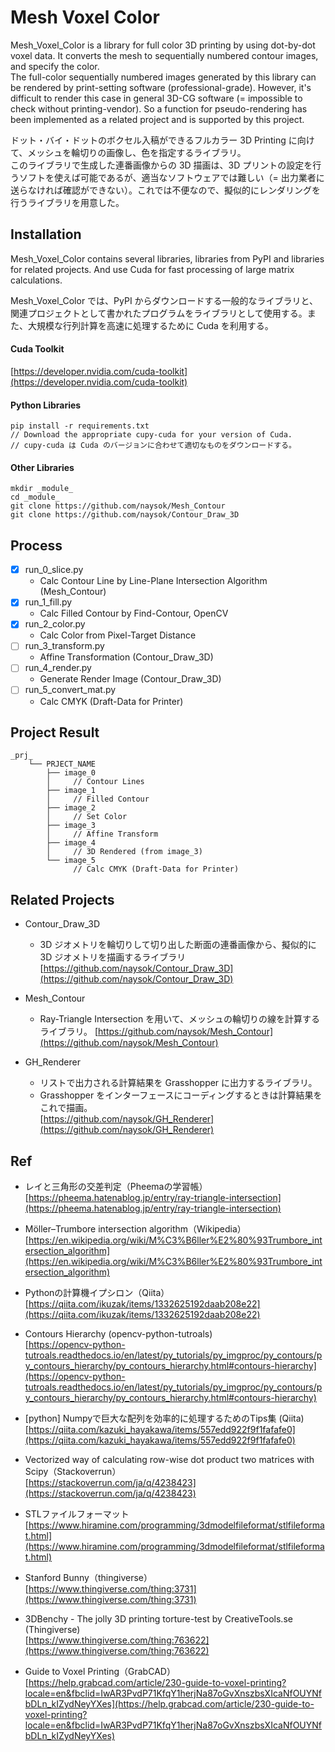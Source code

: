 # Mesh Voxel Color  

Mesh_Voxel_Color is a library for full color 3D printing by using dot-by-dot voxel data. It converts the mesh to sequentially numbered contour images, and specify the color.   
The full-color sequentially numbered images generated by this library can be rendered by print-setting software (professional-grade). However, it's difficult to render this case in general 3D-CG software (= impossible to check without printing-vendor). So a function for pseudo-rendering has been implemented as a related project and is supported by this project.  

ドット・バイ・ドットのボクセル入稿ができるフルカラー 3D Printing に向けて、メッシュを輪切りの画像し、色を指定するライブラリ。  
このライブラリで生成した連番画像からの 3D 描画は、3D プリントの設定を行うソフトを使えば可能であるが、適当なソフトウェアでは難しい（= 出力業者に送らなければ確認ができない）。これでは不便なので、擬似的にレンダリングを行うライブラリを用意した。  


## Installation  

Mesh_Voxel_Color contains several libraries, libraries from PyPI and libraries for related projects. And use Cuda for fast processing of large matrix calculations.  

Mesh_Voxel_Color では、PyPI からダウンロードする一般的なライブラリと、関連プロジェクトとして書かれたプログラムをライブラリとして使用する。また、大規模な行列計算を高速に処理するために Cuda を利用する。  

#### Cuda Toolkit  
[https://developer.nvidia.com/cuda-toolkit](https://developer.nvidia.com/cuda-toolkit)  


#### Python Libraries  
```
pip install -r requirements.txt
// Download the appropriate cupy-cuda for your version of Cuda.
// cupy-cuda は Cuda のバージョンに合わせて適切なものをダウンロードする。
```

#### Other Libraries  
```
mkdir _module_
cd _module_
git clone https://github.com/naysok/Mesh_Contour
git clone https://github.com/naysok/Contour_Draw_3D
```


## Process  

- [x] run_0_slice.py  
  - Calc Contour Line by Line-Plane Intersection Algorithm (Mesh_Contour)  
- [x] run_1_fill.py  
  - Calc Filled Contour by Find-Contour, OpenCV  
- [x] run_2_color.py  
  - Calc Color from Pixel-Target Distance  
- [ ] run_3_transform.py 
  - Affine Transformation (Contour_Draw_3D)  
- [ ] run_4_render.py  
  - Generate Render Image (Contour_Draw_3D)  
- [ ] run_5_convert_mat.py  
  - Calc CMYK (Draft-Data for Printer)  


## Project Result  

```
_prj_
    └── PRJECT_NAME
        ├── image_0
        │     // Contour Lines
        ├── image_1
        │     // Filled Contour
        ├── image_2
        │     // Set Color
        ├── image_3
        │     // Affine Transform
        ├── image_4
        │     // 3D Rendered (from image_3)
        └── image_5
              // Calc CMYK (Draft-Data for Printer)
```


## Related Projects  

- Contour_Draw_3D  
  - 3D ジオメトリを輪切りして切り出した断面の連番画像から、擬似的に 3D ジオメトリを描画するライブラリ  
  [https://github.com/naysok/Contour_Draw_3D](https://github.com/naysok/Contour_Draw_3D)  

- Mesh_Contour  
  - Ray-Triangle Intersection を用いて、メッシュの輪切りの線を計算するライブラリ。 
  [https://github.com/naysok/Mesh_Contour](https://github.com/naysok/Mesh_Contour)  

- GH_Renderer  
  - リストで出力される計算結果を Grasshopper に出力するライブラリ。
  - Grasshopper をインターフェースにコーディングするときは計算結果をこれで描画。  
  [https://github.com/naysok/GH_Renderer](https://github.com/naysok/GH_Renderer)  


## Ref  

- レイと三角形の交差判定（Pheemaの学習帳）  
  [https://pheema.hatenablog.jp/entry/ray-triangle-intersection](https://pheema.hatenablog.jp/entry/ray-triangle-intersection)  

- Möller–Trumbore intersection algorithm（Wikipedia）  
  [https://en.wikipedia.org/wiki/M%C3%B6ller%E2%80%93Trumbore_intersection_algorithm](https://en.wikipedia.org/wiki/M%C3%B6ller%E2%80%93Trumbore_intersection_algorithm)  

- Pythonの計算機イプシロン（Qiita）  
  [https://qiita.com/ikuzak/items/1332625192daab208e22](https://qiita.com/ikuzak/items/1332625192daab208e22)  

- Contours Hierarchy (opencv-python-tutroals)  
  [https://opencv-python-tutroals.readthedocs.io/en/latest/py_tutorials/py_imgproc/py_contours/py_contours_hierarchy/py_contours_hierarchy.html#contours-hierarchy](https://opencv-python-tutroals.readthedocs.io/en/latest/py_tutorials/py_imgproc/py_contours/py_contours_hierarchy/py_contours_hierarchy.html#contours-hierarchy)  

- [python] Numpyで巨大な配列を効率的に処理するためのTips集 (Qiita)  
  [https://qiita.com/kazuki_hayakawa/items/557edd922f9f1fafafe0](https://qiita.com/kazuki_hayakawa/items/557edd922f9f1fafafe0)  

- Vectorized way of calculating row-wise dot product two matrices with Scipy（Stackoverrun）  
  [https://stackoverrun.com/ja/q/4238423](https://stackoverrun.com/ja/q/4238423)  

- STLファイルフォーマット  
  [https://www.hiramine.com/programming/3dmodelfileformat/stlfileformat.html](https://www.hiramine.com/programming/3dmodelfileformat/stlfileformat.html)

- Stanford Bunny（thingiverse）  
  [https://www.thingiverse.com/thing:3731](https://www.thingiverse.com/thing:3731)  

- 3DBenchy - The jolly 3D printing torture-test by CreativeTools.se (Thingiverse)  
  [https://www.thingiverse.com/thing:763622](https://www.thingiverse.com/thing:763622)  

- Guide to Voxel Printing（GrabCAD）  
  [https://help.grabcad.com/article/230-guide-to-voxel-printing?locale=en&fbclid=IwAR3PvdP71KfqY1herjNa87oGvXnszbsXIcaNfOUYNfbDLn_kIZydNeyYXes](https://help.grabcad.com/article/230-guide-to-voxel-printing?locale=en&fbclid=IwAR3PvdP71KfqY1herjNa87oGvXnszbsXIcaNfOUYNfbDLn_kIZydNeyYXes)  

